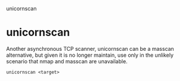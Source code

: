 unicornscan

# unicornscan

Another asynchronous TCP scanner, unicornscan can be a masscan alternative, but given it is no longer maintain, use only in the unlikely scenario that nmap and masscan are unavailable.
```
unicornscan <target>
```